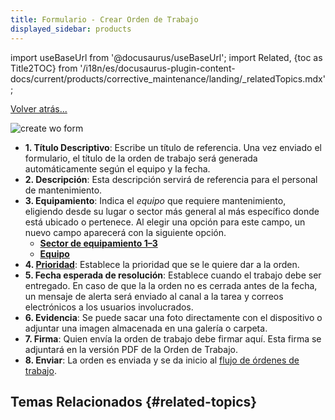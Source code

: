 ```yaml
---
title: Formulario - Crear Orden de Trabajo
displayed_sidebar: products
---
```


import useBaseUrl from '@docusaurus/useBaseUrl'; 
import Related, {toc as Title2TOC} from '/i18n/es/docusaurus-plugin-content-docs/current/products/corrective_maintenance/landing/_relatedTopics.mdx'; 

[Volver atrás...](/docs/products/corrective_maintenance/actions/wo_create)

<div className="container">
<div className="row">
<div className="col col--6">

<div className="img_sizing_narrow">

![create wo form](/img/productos_es/products_form_create_wo_cm.png)

</div>
</div>

<div className="col col--6">

- **<span className="badge badge--danger">1.</span> Título Descriptivo**: Escribe un título de referencia. Una vez enviado el formulario, el título de la orden de trabajo será generada automáticamente según el equipo y la fecha.
- **<span className="badge badge--danger">2.</span> Descripción**: Esta descripción servirá de referencia para el personal de mantenimiento.
- **<span className="badge badge--danger">3.</span> Equipamiento**: Indica el _equipo_ que requiere mantenimiento, eligiendo desde su lugar o sector más general al más específico donde está ubicado o pertenece. Al elegir una opción para este campo, un nuevo campo aparecerá con la siguiente opción.
  - **[Sector de equipamiento 1–3](/docs/products/corrective_maintenance/master_data/equipment_sector)**
  - **[Equipo](/docs/products/corrective_maintenance/master_data/equipment)**
- **<span className="badge badge--danger">4.</span> [Prioridad](/docs/products/corrective_maintenance/master_data/failure_priority)**: Establece la prioridad que se le quiere dar a la orden.
- **<span className="badge badge--danger">5.</span> Fecha esperada de resolución**: Establece cuando el trabajo debe ser entregado. En caso de que la la orden no es cerrada antes de la fecha, un mensaje de alerta será enviado al canal a la tarea y correos electrónicos a los usuarios involucrados. 
- **<span className="badge badge--danger">6.</span> Evidencia**: Se puede sacar una foto directamente con el dispositivo o adjuntar una imagen almacenada en una galería o carpeta.
- **<span className="badge badge--danger">7.</span> Firma**: Quien envía la orden de trabajo debe firmar aquí. Esta firma se adjuntará en la versión PDF de la Orden de Trabajo.
- **<span className="badge badge--danger">8.</span> Enviar**: La orden es enviada y se da inicio al [flujo de órdenes de trabajo](/docs/products/workflows/work_orders/related-product/wo/workflow).


</div>

</div>
</div>

## Temas Relacionados {#related-topics}

<Related/>


